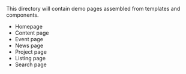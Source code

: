 This directory will contain demo pages assembled from templates and components.

- Homepage
- Content page
- Event page
- News page
- Project page
- Listing page
- Search page
